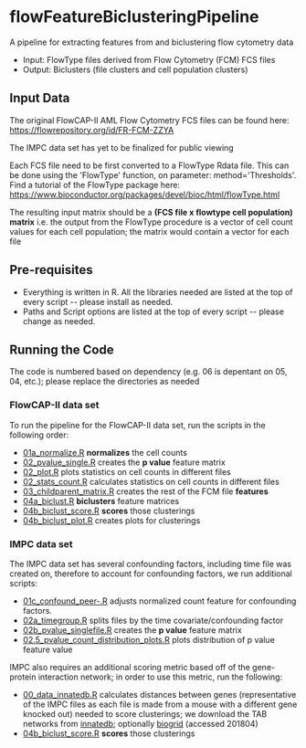 # flowFeatureBiclusteringPipeline
A pipeline for extracting features from and biclustering flow cytometry data


- Input: FlowType files derived from Flow Cytometry (FCM) FCS files
- Output: Biclusters (file clusters and cell population clusters)

## Input Data
The original FlowCAP-II AML Flow Cytometry FCS files can be found here: https://flowrepository.org/id/FR-FCM-ZZYA

The IMPC data set has yet to be finalized for public viewing

Each FCS file need to be first converted to a FlowType Rdata file. This can be done using the 'FlowType' function, on parameter: method='Thresholds'. Find a tutorial of the FlowType package here: https://www.bioconductor.org/packages/devel/bioc/html/flowType.html

The resulting input matrix should be a **(FCS file x flowtype cell population) matrix** i.e. the output from the FlowType procedure is a vector of cell count values for each cell population; the matrix would contain a vector for each file


## Pre-requisites

- Everything is written in R. All the libraries needed are listed at the top of every script -- please install as needed.
- Paths and Script options are listed at the top of every script -- please change as needed.

## Running the Code
The code is numbered based on dependency (e.g. 06 is depentant on 05, 04, etc.); please replace the directories as needed

### FlowCAP-II data set
To run the pipeline for the FlowCAP-II data set, run the scripts in the following order:
-	[01a_normalize.R](flowCAP-II/01a_normalize.R) **normalizes** the cell counts
- [02_pvalue_single.R](flowCAP-II/02_pvalue_single.R) creates the **p value** feature matrix
-	[02_plot.R](flowCAP-II/02_plot.R) plots statistics on cell counts in different files
-	[02_stats_count.R](flowCAP-II/02_stats_count.R) calculates statistics on cell counts in different files
-	[03_childparent_matrix.R](flowCAP-II/03_childparent_matrix.R) creates the rest of the FCM file **features**
-	[04a_biclust.R](flowCAP-II/04a_biclust.R) **biclusters** feature matrices
- [04b_biclust_score.R](flowCAP-II/04b_biclust_score.R) **scores** those clusterings
-	[04b_biclust_plot.R](flowCAP-II/04b_biclust_plot.R) creates plots for clusterings

### IMPC data set
The IMPC data set has several confounding factors, including time file was created on, therefore to account for confounding factors, we run additional scripts:
- [01c_confound_peer-.R](IMPC/01c_confound_peer-.R) adjusts normalized count feature for confounding factors.
- [02a_timegroup.R](IMPC/02a_timegroup.R) splits files by the time covariate/confounding factor
- [02b_pvalue_singlefile.R](IMPC/02b_pvalue_singlefile.R) creates the **p value** feature matrix
- [02.5_pvalue_count_distribution_plots.R](IMPC/02.5_pvalue_count_distribution_plots.R) plots distribution of p value feature value

IMPC also requires an additional scoring metric based off of the gene-protein interaction  network; in order to use this metric, run the following:
- [00_data_innatedb.R](00_data_innatedb.R) calculates distances between genes (representative of the IMPC files as each file is made from a mouse with a different gene knocked out) needed to score clusterings; we download the TAB networks from [innatedb](http://www.innatedb.ca/redirect.do?go=downloadCurated); optionally [biogrid](https://downloads.thebiogrid.org/BioGRID) (accessed 201804)
- [04b_biclust_score.R](IMPC/04b_biclust_score.R) **scores** those clusterings


